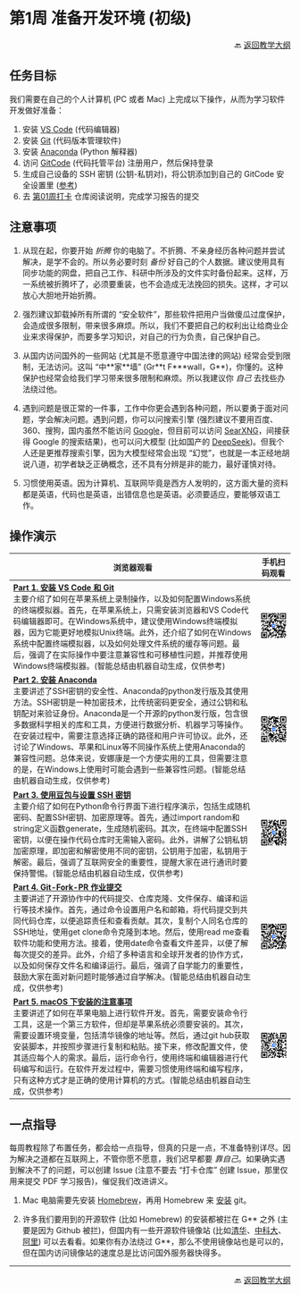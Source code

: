 # 第1周 准备开发环境 (初级)

<p align="right">🔙 <a href="https://gitcode.com/cueb-fintech/courses#%E6%95%99%E5%AD%A6%E5%A4%A7%E7%BA%B2">返回教学大纲</a></p>

## 任务目标

我们需要在自己的个人计算机 (PC 或者 Mac) 上完成以下操作，从而为学习软件开发做好准备：

1. 安装 [VS Code](https://code.visualstudio.com/) (代码编辑器)
1. 安装 [Git](https://git-scm.com/) (代码版本管理软件)
1. 安装 [Anaconda](https://www.anaconda.com/download/success) (Python 解释器)
1. 访问 [GitCode](https://gitcode.com/) (代码托管平台) 注册用户，然后保持登录
1. 生成自己设备的 SSH 密钥 (公钥-私钥对)，将公钥添加到自己的 GitCode 安全设置里 ([参考](https://docs.gitcode.com/docs/help/home/user_center/security_management/ssh))
1. 去 [第01周打卡](https://gitcode.com/cueb-fintech/week01) 仓库阅读说明，完成学习报告的提交

## 注意事项

1. 从现在起，你要开始 *折腾* 你的电脑了。不折腾、不亲身经历各种问题并尝试解决，是学不会的。所以务必要时刻 *备份* 好自己的个人数据。建议使用具有同步功能的网盘，把自己工作、科研中所涉及的文件实时备份起来。这样，万一系统被折腾坏了，必须要重装，也不会造成无法挽回的损失。这样，才可以放心大胆地开始折腾。

1. 强烈建议卸载掉所有所谓的 “安全软件”，那些软件把用户当做傻瓜过度保护，会造成很多限制，带来很多麻烦。所以，我们不要把自己的权利出让给商业企业来求得保护，而要多学习知识，对自己的行为负责，自己保护自己。

1. 从国内访问国外的一些网站 (尤其是不愿意遵守中国法律的网站) 经常会受到限制，无法访问。这叫 “中\*\*家\*\*墙” (Gr\*\*t F\*\*\*wall，G\*\*)，你懂的。这种保护也经常会给我们学习带来很多限制和麻烦。所以我建议你 *自己* 去找些办法绕过他。

1. 遇到问题是很正常的一件事，工作中你更会遇到各种问题，所以要勇于面对问题，学会解决问题。遇到问题，你可以问搜索引擎 (强烈建议不要用百度、360、搜狗，国内虽然不能访问 [Google](https://www.google.com/)，但目前可以访问 [SearXNG](https://searx.org/)，间接获得 Google 的搜索结果)，也可以问大模型 (比如国产的 [DeepSeek](https://www.deepseek.com/))。但我个人还是更推荐搜索引擎，因为大模型经常会出现 “幻觉”，也就是一本正经地胡说八道，初学者缺乏正确概念，还不具有分辨是非的能力，最好谨慎对待。

1. 习惯使用英语。因为计算机、互联网毕竟是西方人发明的，这方面大量的资料都是英语，代码也是英语，出错信息也是英语。必须要适应，要能够双语工作。

## 操作演示

|浏览器观看|手机扫码观看|
|----------------|----------|
|[**Part 1. 安装 VS Code 和 Git**](https://meeting.tencent.com/crm/l5orX33Z77)</br>主要介绍了如何在苹果系统上录制操作，以及如何配置Windows系统的终端模拟器。首先，在苹果系统上，只需安装浏览器和VS Code代码编辑器即可。在Windows系统中，建议使用Windows终端模拟器，因为它能更好地模拟Unix终端。此外，还介绍了如何在Windows系统中配置终端模拟器，以及如何处理文件系统的缓存等问题。最后，强调了在实际操作中要注意兼容性和可移植性问题，并推荐使用Windows终端模拟器。(智能总结由机器自动生成，仅供参考)|![二维码](images/qr-week01-part1.png)|
|[**Part 2. 安装 Anaconda**](https://meeting.tencent.com/crm/24yxkjLycf)</br>主要讲述了SSH密钥的安全性、Anaconda的python发行版及其使用方法。SSH密钥是一种加密技术，比传统密码更安全，通过公钥和私钥配对来验证身份。Anaconda是一个开源的python发行版，包含很多数据科学相关的库和工具，方便进行数据分析、机器学习等操作。在安装过程中，需要注意选择正确的路径和用户许可协议。此外，还讨论了Windows、苹果和Linux等不同操作系统上使用Anaconda的兼容性问题。总体来说，安娜康是一个方便实用的工具，但需要注意的是，在Windows上使用时可能会遇到一些兼容性问题。(智能总结由机器自动生成，仅供参考)|![二维码](images/qr-week01-part2.png)|
|[**Part 3. 使用豆包与设置 SSH 密钥**](https://meeting.tencent.com/crm/NgW46nnZa4)</br>主要介绍了如何在Python命令行界面下进行程序演示，包括生成随机密码、配置SSH密钥、加密原理等。首先，通过import random和string定义函数generate，生成随机密码。其次，在终端中配置SSH密钥，以便在操作代码仓库时无需输入密码。此外，讲解了公钥私钥加密原理，即加密和解密使用不同的密钥，公钥用于加密，私钥用于解密。最后，强调了互联网安全的重要性，提醒大家在进行通讯时要保持警惕。(智能总结由机器自动生成，仅供参考)|![二维码](images/qr-week01-part3.png)|
|[**Part 4. Git-Fork-PR 作业提交**](https://meeting.tencent.com/crm/N18Vkzq385)</br>主要讲述了开源协作中的代码提交、仓库克隆、文件保存、编译和运行等技术操作。首先，通过命令设置用户名和邮箱，将代码提交到共同代码仓库，以便追踪责任和查看贡献。其次，复制个人同名仓库的SSH地址，使用get clone命令克隆到本地。然后，使用read me查看软件功能和使用方法。接着，使用date命令查看文件差异，以便了解每次提交的差异。此外，介绍了多种语言和全球开发者的协作方式，以及如何保存文件名和编译运行。最后，强调了自学能力的重要性，鼓励大家在面对新问题时能够通过自学解决。(智能总结由机器自动生成，仅供参考)|![二维码](images/qr-week01-part4.png)|
|[**Part 5. macOS 下安装的注意事项**](https://meeting.tencent.com/crm/KeXvMwm4aa)</br>主要讲述了如何在苹果电脑上进行软件开发。首先，需要安装命令行工具，这是一个第三方软件，但却是苹果系统必须要安装的。其次，需要设置环境变量，包括清华镜像的地址等。然后，通过git hub获取安装脚本，并按照步骤进行复制和粘贴。接下来，修改配置文件，使其适应每个人的需求。最后，运行命令行，使用终端和编辑器进行代码编写和运行。在软件开发过程中，需要习惯使用终端和编写程序，只有这种方式才是正确的使用计算机的方式。(智能总结由机器自动生成，仅供参考)|![二维码](images/qr-week01-part5.png)|

## 一点指导

每周教程除了布置任务，都会给一点指导，但真的只是一点，不准备特别详尽。因为解决之道都在互联网上，不管你愿不愿意，我们迟早都要 *靠自己*。如果确实遇到解决不了的问题，可以创建 Issue (注意不要去 “打卡仓库” 创建 Issue，那里仅用来提交 PDF 学习报告)，催促我们改进讲义。

1. Mac 电脑需要先安装 [Homebrew](https://brew.sh/)，再用 Homebrew 来 [安装](https://git-scm.com/downloads/mac) git。

1. 许多我们要用到的开源软件 (比如 Homebrew) 的安装都被拦在 G\*\* 之外 (主要是因为 Github 被拦)，但国内有一些开源软件镜像站 (比如[清华](https://mirrors.tuna.tsinghua.edu.cn/)、[中科大](https://mirrors.ustc.edu.cn/)、[阿里](https://developer.aliyun.com/mirror/)) 可以去看看。如果你有办法绕过 G\*\*，那么不使用镜像站也是可以的，但在国内访问镜像站的速度总是比访问国外服务器快得多。

---

<p align="right">🔙 <a href="https://gitcode.com/cueb-fintech/courses#%E6%95%99%E5%AD%A6%E5%A4%A7%E7%BA%B2">返回教学大纲</a></p>
